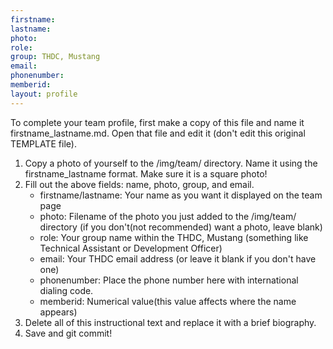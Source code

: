 ```yaml
---
firstname:
lastname:
photo:
role:
group: THDC, Mustang
email:
phonenumber:
memberid:
layout: profile
---
```


To complete your team profile, first make a copy of this file and name it firstname_lastname.md. Open that file and edit
it (don't edit this original TEMPLATE file).

1. Copy a photo of yourself to the /img/team/ directory. Name it using the firstname_lastname format. Make sure it is a
   square photo!
2. Fill out the above fields: name, photo, group, and email.
   - firstname/lastname: Your name as you want it displayed on the team page 
   - photo: Filename of the photo you just added to the /img/team/ directory (if you don't(not recommended) want a photo, leave blank)
   - role: Your group name within the THDC, Mustang (something like Technical Assistant or Development Officer)
   - email: Your THDC email address (or leave it blank if you don't have one)
   - phonenumber: Place the phone number here with international dialing code.
   - memberid: Numerical value(this value affects where the name appears)
3. Delete all of this instructional text and replace it with a brief biography.
4. Save and git commit!
